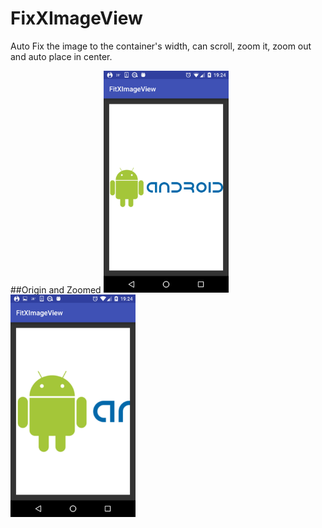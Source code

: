 # FixXImageView
Auto Fix the image to the container's width, can scroll, zoom it, zoom out and auto place in center.

##Origin and Zoomed
<img src="/screenshot/Screenshot_20160917-192425.png" width="200">
<img src="/screenshot/Screenshot_20160917-192435.png" width="200">

